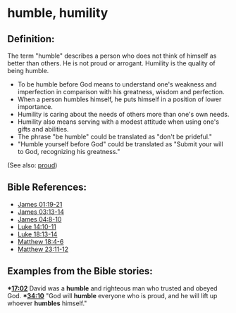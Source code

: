 # humble, humility #

## Definition: ##

The term "humble" describes a person who does not think of himself as better than others. He is not proud or arrogant. Humility is the quality of being humble.

* To be humble before God means to understand one's weakness and imperfection in comparison with his greatness, wisdom and perfection.
* When a person humbles himself, he puts himself in a position of lower importance.
* Humility is caring about the needs of others more than one's own needs.
* Humility also means serving with a modest attitude when using one's gifts and abilities.
* The phrase "be humble" could be translated as "don't be prideful."
* "Humble yourself before God" could be translated as "Submit your will to God, recognizing his greatness."

(See also: [proud](../other/proud.md))

## Bible References: ##

* [James 01:19-21](en/tn/jas/help/01/19)
* [James 03:13-14](en/tn/jas/help/03/13)
* [James 04:8-10](en/tn/jas/help/04/08)
* [Luke 14:10-11](en/tn/luk/help/14/10)
* [Luke 18:13-14](en/tn/luk/help/18/13)
* [Matthew 18:4-6](en/tn/mat/help/18/04)
* [Matthew 23:11-12](en/tn/mat/help/23/11)

## Examples from the Bible stories: ##

  __*[17:02](en/tn/obs/help/17/02)__ David was a __humble__ and righteous man who trusted and obeyed God.
  __*[34:10](en/tn/obs/help/34/10)__ "God will __humble__ everyone who is proud, and he will lift up whoever __humbles__ himself."